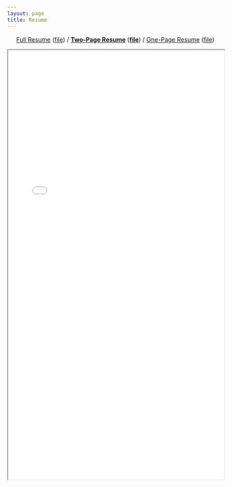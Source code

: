 ```yaml
---
layout: page
title: Resume
---
```


<div class="empty_subtitle"></div>
<p style="text-align:center"><a href="/full_resume">Full Resume</a> (<a href="/docs/resume_long_antonio_franques.pdf">file</a>)  /  <a style="font-weight:bold" href="/2page_resume">Two-Page Resume</a> (<a style="font-weight:bold" href="/docs/resume_2page_antonio_franques.pdf">file</a>)  /  <a href="/short_resume">One-Page Resume</a> (<a href="/docs/resume_short_antonio_franques.pdf">file</a>)</p>
<iframe src="/docs/resume_2page_antonio_franques.pdf#toolbar=0" width="100%" height="1000px"></iframe>
